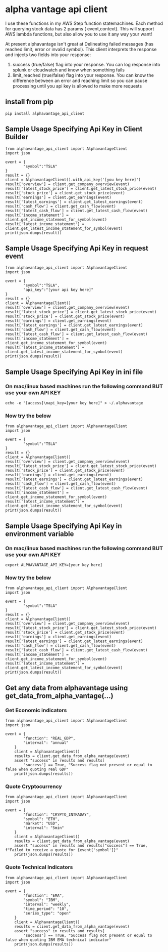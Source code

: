 # alpha vantage api client

I use these functions in my AWS Step function statemachines. Each method for querying stock data has 2 params (
event,context).
This will support AWS lambda functions, but also allow you to use it any way your want!

At present alphavantage isn't great at Delineating failed messages (has reached limit, error or invalid symbol). This
client interprets the response and
injects two fields into your response:

1. success (true/false) flag into your response. You can log response into splunk or cloudwatch and know when something
   fails
2. limit_reached (true/false) flag into your response. You can know the difference between an error and reaching limit
   so you can pause processing until you api key is allowed to make more requests

## install from pip

```
pip install alphavantage_api_client
```

## Sample Usage Specifying Api Key in Client Builder

```
from alphavantage_api_client import AlphavantageClient
import json

event = {
        "symbol":"TSLA"
}
result = {}
client = AlphavantageClient().with_api_key('[you key here]')
result['overview'] = client.get_company_overview(event)
result['latest_stock_price'] = client.get_latest_stock_price(event)
result['stock_price'] = client.get_stock_price(event)
result['earnings'] = client.get_earnings(event)
result['latest_earnings'] = client.get_latest_earnings(event)
result['cash_flow'] = client.get_cash_flow(event)
result['latest_cash_flow'] = client.get_latest_cash_flow(event)
result['income_statement'] = client.get_income_statement_for_symbol(event)
result['latest_income_statement'] = client.get_latest_income_statement_for_symbol(event)
print(json.dumps(result))
```

## Sample Usage Specifying Api Key in request event

```
from alphavantage_api_client import AlphavantageClient
import json

event = {
        "symbol":"TSLA",
        "api_key":"[your api key here]"
}
result = {}
client = AlphavantageClient()
result['overview'] = client.get_company_overview(event)
result['latest_stock_price'] = client.get_latest_stock_price(event)
result['stock_price'] = client.get_stock_price(event)
result['earnings'] = client.get_earnings(event)
result['latest_earnings'] = client.get_latest_earnings(event)
result['cash_flow'] = client.get_cash_flow(event)
result['latest_cash_flow'] = client.get_latest_cash_flow(event)
result['income_statement'] = client.get_income_statement_for_symbol(event)
result['latest_income_statement'] = client.get_latest_income_statement_for_symbol(event)
print(json.dumps(result))
```

## Sample Usage Specifying Api Key in ini file

### On mac/linux based machines run the following command BUT use your own API KEY

```
echo -e "[access]\napi_key=[your key here]" > ~/.alphavantage
```

### Now try the below

```
from alphavantage_api_client import AlphavantageClient
import json 

event = {
        "symbol":"TSLA"
}
result = {}
client = AlphavantageClient()
result['overview'] = client.get_company_overview(event)
result['latest_stock_price'] = client.get_latest_stock_price(event)
result['stock_price'] = client.get_stock_price(event)
result['earnings'] = client.get_earnings(event)
result['latest_earnings'] = client.get_latest_earnings(event)
result['cash_flow'] = client.get_cash_flow(event)
result['latest_cash_flow'] = client.get_latest_cash_flow(event)
result['income_statement'] = client.get_income_statement_for_symbol(event)
result['latest_income_statement'] = client.get_latest_income_statement_for_symbol(event)
print(json.dumps(result))
```

## Sample Usage Specifying Api Key in environment variable

### On mac/linux based machines run the following command BUT use your own API KEY

```
export ALPHAVANTAGE_API_KEY=[your key here]
```

### Now try the below

```
from alphavantage_api_client import AlphavantageClient
import json

event = {
        "symbol":"TSLA"
}
result = {}
client = AlphavantageClient()
result['overview'] = client.get_company_overview(event)
result['latest_stock_price'] = client.get_latest_stock_price(event)
result['stock_price'] = client.get_stock_price(event)
result['earnings'] = client.get_earnings(event)
result['latest_earnings'] = client.get_latest_earnings(event)
result['cash_flow'] = client.get_cash_flow(event)
result['latest_cash_flow'] = client.get_latest_cash_flow(event)
result['income_statement'] = client.get_income_statement_for_symbol(event)
result['latest_income_statement'] = client.get_latest_income_statement_for_symbol(event)
print(json.dumps(result))
```

## Get any data from alphavantage using get_data_from_alpha_vantage(...)

### Get Economic indicators

```
from alphavantage_api_client import AlphavantageClient
import json

event = {
        "function": "REAL_GDP",
        "interval": "annual"
    }
    client = AlphavantageClient()
    results = client.get_data_from_alpha_vantage(event)
    assert "success" in results and results[
        'success'] == True, "Success flag not present or equal to false when quoting real GDP"
    print(json.dumps(results))
```

### Quote Cryptocurrency

```
from alphavantage_api_client import AlphavantageClient
import json

event = {
        "function": "CRYPTO_INTRADAY",
        "symbol": "ETH",
        "market": "USD",
        "interval": "5min"
    }
    client = AlphavantageClient()
    results = client.get_data_from_alpha_vantage(event)
    assert "success" in results and results["success"] == True, f"Failed to receive a quote for {event['symbol']}"
    print(json.dumps(results))
```

### Quote Technical Indicators

```
from alphavantage_api_client import AlphavantageClient
import json

event = {
        "function": "EMA",
        "symbol": "IBM",
        "interval": "weekly",
        "time_period": "10",
        "series_type": "open"
    }
    client = AlphavantageClient()
    results = client.get_data_from_alpha_vantage(event)
    assert "success" in results and results[
        'success'] == True, "Success flag not present or equal to false when quoting IBM EMA technical indicator"
    print(json.dumps(results))
```